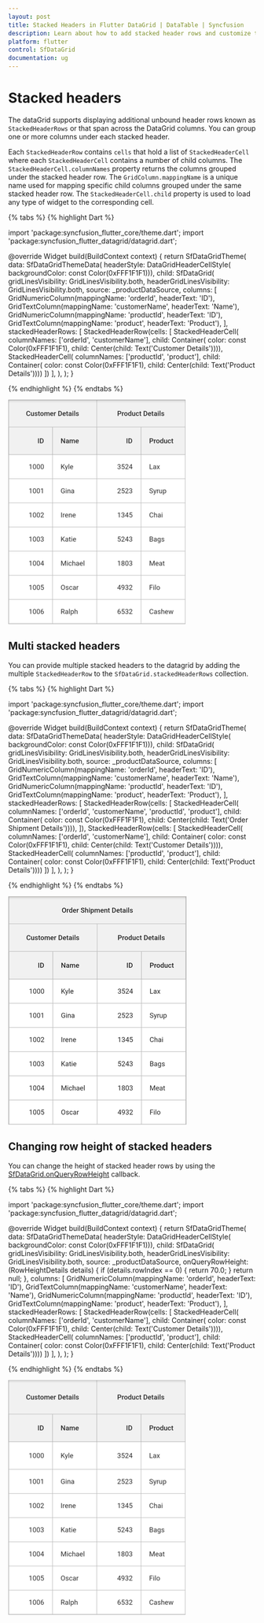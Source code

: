 ```yaml
---
layout: post
title: Stacked Headers in Flutter DataGrid | DataTable | Syncfusion
description: Learn about how to add stacked header rows and customize the row heights of stacked header rows in Syncfusion Flutter DataGrid.
platform: flutter
control: SfDataGrid
documentation: ug
---
```


# Stacked headers

The dataGrid supports displaying additional unbound header rows known as `StackedHeaderRows` or that span across the DataGrid columns. You can group one or more columns under each stacked header.

Each `StackedHeaderRow` contains `cells` that hold a list of `StackedHeaderCell` where each `StackedHeaderCell` contains a number of child columns. The `StackedHeaderCell.columnNames` property returns the columns grouped under the stacked header row. The `GridColumn.mappingName` is a unique name used for mapping specific child columns grouped under the same stacked header row. The `StackedHeaderCell.child` property is used to load any type of widget to the corresponding cell.

{% tabs %}
{% highlight Dart %} 

import 'package:syncfusion_flutter_core/theme.dart';
import 'package:syncfusion_flutter_datagrid/datagrid.dart';

@override
Widget build(BuildContext context) {
  return SfDataGridTheme(
    data: SfDataGridThemeData(
        headerStyle: DataGridHeaderCellStyle(
            backgroundColor: const Color(0xFFF1F1F1))),
    child: SfDataGrid(
      gridLinesVisibility: GridLinesVisibility.both,
      headerGridLinesVisibility: GridLinesVisibility.both,
      source: _productDataSource,
      columns: <GridColumn>[
        GridNumericColumn(mappingName: 'orderId', headerText: 'ID'),
        GridTextColumn(mappingName: 'customerName', headerText: 'Name'),
        GridNumericColumn(mappingName: 'productId', headerText: 'ID'),
        GridTextColumn(mappingName: 'product', headerText: 'Product'),
      ],
      stackedHeaderRows: <StackedHeaderRow>[
        StackedHeaderRow(cells: [
          StackedHeaderCell(
              columnNames: ['orderId', 'customerName'],
              child: Container(
                  color: const Color(0xFFF1F1F1),
                  child: Center(child: Text('Customer Details')))),
          StackedHeaderCell(
              columnNames: ['productId', 'product'],
              child: Container(
                  color: const Color(0xFFF1F1F1),
                  child: Center(child: Text('Product Details'))))
        ])
      ],
    ),
  );
}

{% endhighlight %}
{% endtabs %}

![flutter datagrid shows stacked headers](images/stacked-headers/flutter-stacked-headers.png)

## Multi stacked headers

You can provide multiple stacked headers to the datagrid by adding the multiple `StackedHeaderRow` to the `SfDataGrid.stackedHeaderRows` collection.

{% tabs %}
{% highlight Dart %} 

import 'package:syncfusion_flutter_core/theme.dart';
import 'package:syncfusion_flutter_datagrid/datagrid.dart';

@override
Widget build(BuildContext context) {
  return SfDataGridTheme(
    data: SfDataGridThemeData(
        headerStyle: DataGridHeaderCellStyle(
            backgroundColor: const Color(0xFFF1F1F1))),
    child: SfDataGrid(
      gridLinesVisibility: GridLinesVisibility.both,
      headerGridLinesVisibility: GridLinesVisibility.both,
      source: _productDataSource,
      columns: <GridColumn>[
        GridNumericColumn(mappingName: 'orderId', headerText: 'ID'),
        GridTextColumn(mappingName: 'customerName', headerText: 'Name'),
        GridNumericColumn(mappingName: 'productId', headerText: 'ID'),
        GridTextColumn(mappingName: 'product', headerText: 'Product'),
      ],
      stackedHeaderRows: <StackedHeaderRow>[
        StackedHeaderRow(cells: [
          StackedHeaderCell(
              columnNames: ['orderId', 'customerName', 'productId', 'product'],
              child: Container(
                  color: const Color(0xFFF1F1F1),
                  child: Center(child: Text('Order Shipment Details')))),
        ]),
        StackedHeaderRow(cells: [
          StackedHeaderCell(
              columnNames: ['orderId', 'customerName'],
              child: Container(
                  color: const Color(0xFFF1F1F1),
                  child: Center(child: Text('Customer Details')))),
          StackedHeaderCell(
              columnNames: ['productId', 'product'],
              child: Container(
                  color: const Color(0xFFF1F1F1),
                  child: Center(child: Text('Product Details'))))
        ])
      ],
    ),
  );
}

{% endhighlight %}
{% endtabs %}

![flutter datagrid shows multi stacked headers](images/stacked-headers/flutter-multi-stacked-headers.png)

## Changing row height of stacked headers

You can change the height of stacked header rows by using the [SfDataGrid.onQueryRowHeight](https://pub.dev/documentation/syncfusion_flutter_datagrid/latest/datagrid/SfDataGrid/onQueryRowHeight.html) callback.

{% tabs %}
{% highlight Dart %} 

import 'package:syncfusion_flutter_core/theme.dart';
import 'package:syncfusion_flutter_datagrid/datagrid.dart';

@override
Widget build(BuildContext context) {
  return SfDataGridTheme(
    data: SfDataGridThemeData(
        headerStyle: DataGridHeaderCellStyle(
            backgroundColor: const Color(0xFFF1F1F1))),
    child: SfDataGrid(
      gridLinesVisibility: GridLinesVisibility.both,
      headerGridLinesVisibility: GridLinesVisibility.both,
      source: _productDataSource,
      onQueryRowHeight: (RowHeightDetails details) {
        if (details.rowIndex == 0) {
          return 70.0;
        }
        return null;
      },
      columns: <GridColumn>[
        GridNumericColumn(mappingName: 'orderId', headerText: 'ID'),
        GridTextColumn(mappingName: 'customerName', headerText: 'Name'),
        GridNumericColumn(mappingName: 'productId', headerText: 'ID'),
        GridTextColumn(mappingName: 'product', headerText: 'Product'),
      ],
      stackedHeaderRows: <StackedHeaderRow>[
        StackedHeaderRow(cells: [
          StackedHeaderCell(
              columnNames: ['orderId', 'customerName'],
              child: Container(
                  color: const Color(0xFFF1F1F1),
                  child: Center(child: Text('Customer Details')))),
          StackedHeaderCell(
              columnNames: ['productId', 'product'],
              child: Container(
                  color: const Color(0xFFF1F1F1),
                  child: Center(child: Text('Product Details'))))
        ])
      ],
    ),
  );
}

{% endhighlight %}
{% endtabs %}

![flutter datagrid shows customization of stacked header row heights](images/stacked-headers/flutter-stacked-header-row-height.png)